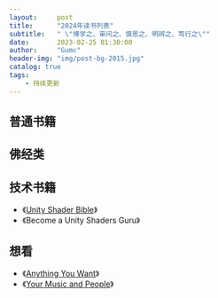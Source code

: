 ```yaml
---
layout:     post
title:      "2024年读书列表"
subtitle:   " \"博学之、审问之、慎思之、明辨之、笃行之\""
date:       2023-02-25 01:30:00
author:     "Gumc"
header-img: "img/post-bg-2015.jpg"
catalog: true
tags:
    - 持续更新
---
```

## 普通书籍

## 佛经类

## 技术书籍

* 《[Unity Shader Bible](https://zhuanlan.zhihu.com/p/645676077)》
* 《Become a Unity Shaders Guru》

## 想看

* 《[Anything You Want](https://sive.rs/a)》
* 《[Your Music and People](https://sive.rs/m)》
